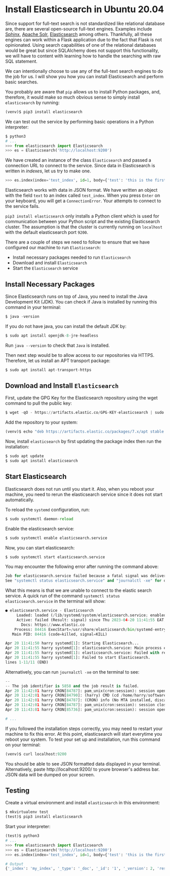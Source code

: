 # Install Elasticsearch in Ubuntu 20.04

Since support for full-text search is not standardized like relational database are, there are several open-source full-text engines. Examples include [Sphinx](http://sphinxsearch.com/), [Apache Solr](https://lucene.apache.org/solr/), [Elasticsearch](https://www.elastic.co/elasticsearch/) among others. Thankfully, all these engines can work within a Flask application due to the fact that Flask is not opinionated. Using search capabilities of one of the relational databases would be great but since SQLAlchemy does not support this functionality, we will have to content with learning how to handle the searching with raw SQL statement. 

We can intentionally choose to use any of the full-text search engines to do the job for us. I will show you how you can install Elasticsearch and perform basic searches.

You probably are aware that `pip` allows us to install Python packages, and, therefore, it would make so much obvious sense to simply install `elasticsearch` by running:

```python
(venv)$ pip3 install elasticsearch
```
We can test out the service by performing basic operations in a Python interpreter:

```python
$ python3
# ...
>>> from elasticsearch import Elasticsearch
>>> es = Elasticsearch('http://localhost:9200')
```
We have created an instance of the class `Elasticsearch` and passed a connection URL to connect to the service. Since data in Elasticsearch is written in _indexes_, let us try to make one. 

```python
>>> es.index(index='test_index', id=1, body={'test': 'this is the first test'})
```
Elasticsearch works with data in JSON format. We have written an object with the field `text` to an index called `test_index`. When you press `Enter` on your keyboard, you will get a `ConnectionError`. Your attempts to connect to the service fails. 

`pip3 install elasticsearch` only installs a Python client which is used for communication between your Python script and the existing Elasticsearch cluster. The assumption is that the cluster is currently running on  `localhost` with the default elasticsearch port `9200`.

There are a couple of steps we need to follow to ensure that we have configured our machine to run `Elasticsearch`:
* Install necessary packages needed to run `Elasticsearch`
* Download and install `Elasticsearch`
* Start the `Elasticsearch` service

## Install Necessary Packages
Since Elasticsearch runs on top of Java, you need to install the Java Development Kit (JDK). You can check if Java is installed by running this command in your terminal:

```python
$ java -version
```
If you do not have java, you can install the default JDK by:
```python
$ sudo apt install openjdk-8-jre-headless 
```

Run `java --version` to check that `Java` is installed.

Then next step would be to allow access to our repositories via HTTPS. Therefore, let us install an APT transport package:

```python
$ sudo apt install apt-transport-https
```

## Download and Install `Elasticsearch`

First, update the GPG Key for the Elasticsearch repository using the wget command to pull the public key:

```python
$ wget -qO - https://artifacts.elastic.co/GPG-KEY-elasticsearch | sudo apt-key add -
```
Add the repository to your system:

```python
(venv)$ echo "deb https://artifacts.elastic.co/packages/7.x/apt stable main" | sudo tee -a /etc/apt/sources.list.d/elastic-7.x.list
```

Now, install `elasticsearch` by first updating the package index then run the installation:
```python
$ sudo apt update
$ sudo apt install elasticsearch
```

## Start Elasticsearch
Elasticsearch does not run until you start it. Also, when you reboot your machine, you need to rerun the elasticsearch service since it does not start automatically. 

To reload the `systemd` configuration, run:
```python
$ sudo systemctl daemon-reload
```

Enable the elasticsearch service:

```python
$ sudo systemctl enable elasticsearch.service
```

Now, you can start elasticsearch:
```python
$ sudo systemctl start elasticsearch.service
```

You may encounter the following error after running the command above:

```python
Job for elasticsearch.service failed because a fatal signal was delivered to the control process.
See "systemctl status elasticsearch.service" and "journalctl -xe" for details.
```

What this means is that we are unable to connect to the elastic search service. A quick run of the command `systemctl status elasticsearch.service` in the terminal will show:

```python
● elasticsearch.service - Elasticsearch
     Loaded: loaded (/lib/systemd/system/elasticsearch.service; enabled; vendor preset: enabled)
     Active: failed (Result: signal) since Thu 2023-04-20 11:41:55 EAT; 3min 6s ago
       Docs: https://www.elastic.co
    Process: 84416 ExecStart=/usr/share/elasticsearch/bin/systemd-entrypoint -p ${PID_DIR}/elasticsearch.pid>
   Main PID: 84416 (code=killed, signal=KILL)

Apr 20 11:41:50 harry systemd[1]: Starting Elasticsearch...
Apr 20 11:41:55 harry systemd[1]: elasticsearch.service: Main process exited, code=killed, status=9/KILL
Apr 20 11:41:55 harry systemd[1]: elasticsearch.service: Failed with result 'signal'.
Apr 20 11:41:55 harry systemd[1]: Failed to start Elasticsearch.
lines 1-11/11 (END)
```

Alternatively, you can run `journalctl -xe` on the terminal to see:

```python
-- 
-- The job identifier is 5858 and the job result is failed.
Apr 20 11:42:01 harry CRON[84787]: pam_unix(cron:session): session opened for user harry by (uid=0)
Apr 20 11:42:01 harry CRON[84790]: (harry) CMD (cd /home/harry/software_development/personal/python/flask/current_projects/sample_elearning_app && venv/bin/flask se>
Apr 20 11:42:01 harry CRON[84787]: (CRON) info (No MTA installed, discarding output)
Apr 20 11:42:01 harry CRON[84787]: pam_unix(cron:session): session closed for user harry
Apr 20 11:43:01 harry CRON[85736]: pam_unix(cron:session): session opened for user harry by (uid=0)

# ...
```

If you followed the installation steps correctly, you may need to restart your machine to fix this error. At this point, elasticsearch will start everytime you reboot your system. To test your set up and installation, run this command on your terminal:
```python
(venv)$ curl localhost:9200
```
You should be able to see JSON formatted data displayed in your terminal. Alternatively, paste http://localhost:9200/ to youre browser's address bar. JSON data will be dumped on your screen.

## Testing
Create a virtual environment and install `elasticsearch` in this environment:

```python
$ mkvirtualenv test
(test)$ pip3 install elasticsearch
```
Start your interpreter:

```python
(test)$ python3
# ...
>>> from elasticsearch import Elasticsearch
>>> es = Elasticsearch('http://localhost:9200')
>>> es.index(index='test_index', id=1, body={'test': 'this is the first test'})

# Output
{'_index': 'my_index', '_type': '_doc', '_id': '1', '_version': 2, 'result': 'updated', '_shards': {'total': 2, 'successful': 1, 'failed': 0}, '_seq_no': 1, '_primary_term': 1}
```